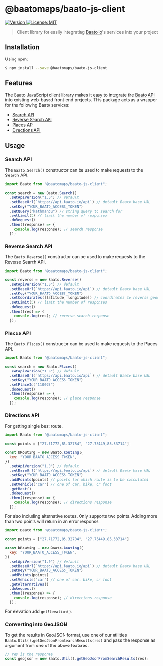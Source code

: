 <h1>@baatomaps/baato-js-client</h1>

<p>
  <a href="https://www.npmjs.com/package/@baatomaps/baato-js-client" target="_blank">
    <img alt="Version" src="https://img.shields.io/npm/v/@baatomaps/baato-js-client.svg">
  </a>
  <a href="#" target="_blank">
    <img alt="License: MIT" src="https://img.shields.io/badge/License-MIT-green.svg" />
  </a>
</p>

> Client library for easily integrating [Baato.io](http://baato.io/)'s services into your project

## Installation

Using npm:

```sh
$ npm install --save @baatomaps/baato-js-client
```

## Features

The Baato JavaScript client library makes it easy to integrate the [Baato API](https://baato.io) into existing web-based front-end projects. This package acts as a wrapper for the following Baato services:

- [Search API](https://docs.baato.io/#/v1/services/search)
- [Reverse Search API](https://docs.baato.io/#/v1/services/reverse)
- [Places API](https://docs.baato.io/#/v1/services/places)
- [Directions API](https://docs.baato.io/#/v1/services/directions)

## Usage

### Search API

The `Baato.Search()` constructor can be used to make requests to the Search API.

```js
import Baato from "@baatomaps/baato-js-client";

const search = new Baato.Search()
  .setApiVersion("1.0") // default
  .setBaseUrl(`https://api.baato.io/api`) // detault Baato base URL
  .setKey("YOUR_BAATO_ACCESS_TOKEN")
  .setQuery("kathmandu") // string query to search for
  .setLimit(5) // limit the number of responses
  .doRequest()
  .then((response) => {
    console.log(response); // search response
  });
```

### Reverse Search API

The `Baato.Reverse()` constructor can be used to make requests to the Reverse Search API.

```js
import Baato from "@baatomaps/baato-js-client";

const reverse = new Baato.Reverse()
  .setApiVersion("1.0") // default
  .setBaseUrl(`https://api.baato.io/api`) // detault Baato base URL
  .setKey("YOUR_BAATO_ACCESS_TOKEN")
  .setCoordinates([latitude, longitude]) // coordinates to reverse geocode
  .setLimit(5) // limit the number of responses
  .doRequest()
  .then((res) => {
    console.log(res); // reverse-search response
  });
```

### Places API

The `Baato.Places()` constructor can be used to make requests to the Places API.

```js
import Baato from "@baatomaps/baato-js-client";

const search = new Baato.Places()
  .setApiVersion("1.0") // default
  .setBaseUrl(`https://api.baato.io/api`) // detault Baato base URL
  .setKey("YOUR_BAATO_ACCESS_TOKEN")
  .setPlaceId("110023")
  .doRequest()
  .then((response) => {
    console.log(response); // place response
  });
```

### Directions API

For getting single best route.

```js
import Baato from "@baatomaps/baato-js-client";

const points = ["27.71772,85.32784", "27.73449,85.33714"];

const bRouting = new Baato.Routing({
  key: "YOUR_BAATO_ACCESS_TOKEN",
})
  .setApiVersion("1.0") // default
  .setBaseUrl(`https://api.baato.io/api`) // detault Baato base URL
  .setKey("YOUR_BAATO_ACCESS_TOKEN")
  .addPoints(points) // points for which route is to be calculated
  .setVehicle("car") // one of car, bike, or foot
  .getBest()
  .doRequest()
  .then((response) => {
    console.log(response); // directions response
  });
```

For also including alternative routes. Only supports two points. Adding more than two points will return in an error response.

```js
import Baato from "@baatomaps/baato-js-client";

const points = ["27.71772,85.32784", "27.73449,85.33714"];

const bRouting = new Baato.Routing({
  key: "YOUR_BAATO_ACCESS_TOKEN",
})
  .setApiVersion("1.0") // default
  .setBaseUrl(`https://api.baato.io/api`) // detault Baato base URL
  .setKey("YOUR_BAATO_ACCESS_TOKEN")
  .addPoints(points)
  .setVehicle("car") // one of car. bike, or foot
  .getAlternatives()
  .doRequest()
  .then((response) => {
    console.log(response); // directions response
  });
```
For elevation  add `getElevation()`.
### Converting into GeoJSON

To get the results in GeoJSON format, use one of our utilities `Baato.Util().getGeoJsonFromSearchResults(res)` and pass the response as argument from one of the above features.

```js
// res is the response
const geojson = new Baato.Util().getGeoJsonFromSearchResults(res);
```
